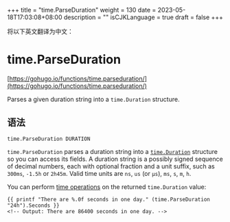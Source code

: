 +++
title = "time.ParseDuration"
weight = 130
date = 2023-05-18T17:03:08+08:00
description = ""
isCJKLanguage = true
draft = false
+++

将以下英文翻译为中文：
# time.ParseDuration

[https://gohugo.io/functions/time.parseduration/](https://gohugo.io/functions/time.parseduration/)

Parses a given duration string into a `time.Duration` structure.

## 语法

```
time.ParseDuration DURATION
```

`time.ParseDuration` parses a duration string into a [`time.Duration`](https://pkg.go.dev/time#Duration) structure so you can access its fields. A duration string is a possibly signed sequence of decimal numbers, each with optional fraction and a unit suffix, such as `300ms`, `-1.5h` or `2h45m`. Valid time units are `ns`, `us` (or `µs`), `ms`, `s`, `m`, `h`.

You can perform [time operations](https://pkg.go.dev/time#Duration) on the returned `time.Duration` value:

```
{{ printf "There are %.0f seconds in one day." (time.ParseDuration "24h").Seconds }}
<!-- Output: There are 86400 seconds in one day. -->
```
